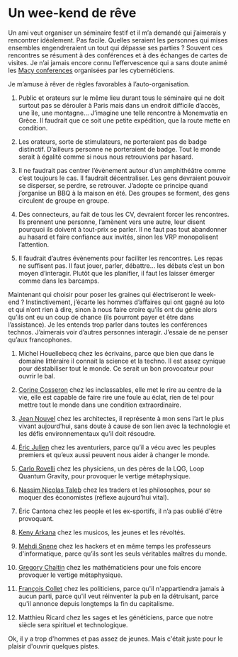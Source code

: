 # Un wee-kend de rêve

Un ami veut organiser un séminaire festif et il m’a demandé qui j’aimerais y rencontrer idéalement. Pas facile. Quelles seraient les personnes qui mises ensembles engendreraient un tout qui dépasse ses parties ? Souvent ces rencontres se résument à des conférences et à des échanges de cartes de visites. Je n’ai jamais encore connu l’effervescence qui a sans doute animé les [Macy conferences](http://fr.wikipedia.org/wiki/Conf%C3%A9rences_Macy) organisées par les cybernéticiens.

Je m’amuse à rêver de règles favorables à l’auto-organisation.

1. Public et orateurs sur le même lieu durant tous le séminaire qui ne doit surtout pas se dérouler à Paris mais dans un endroit difficile d’accès, une île, une montagne… J’imagine une telle rencontre à Monemvatia en Grèce. Il faudrait que ce soit une petite expédition, que la route mette en condition.

2. Les orateurs, sorte de stimulateurs, ne porteraient pas de badge distinctif. D’ailleurs personne ne porteraient de badge. Tout le monde serait à égalité comme si nous nous retrouvions par hasard.

3. Il ne faudrait pas centrer l’évènement autour d’un amphithéâtre comme c’est toujours le cas. Il faudrait décentraliser. Les gens devraient pouvoir se disperser, se perdre, se retrouver. J’adopte ce principe quand j’organise un BBQ à la maison en été. Des groupes se forment, des gens circulent de groupe en groupe.

4. Des connecteurs, au fait de tous les CV, devraient forcer les rencontres. Ils prennent une personne, l’amènent vers une autre, leur disent pourquoi ils doivent à tout-prix se parler. Il ne faut pas tout abandonner au hasard et faire confiance aux invités, sinon les VRP monopolisent l’attention.

5. Il faudrait d’autres évènements pour faciliter les rencontres. Les repas ne suffisent pas. Il faut jouer, parler, débattre… les débats c’est un bon moyen d’interagir. Plutôt que les planifier, il faut les laisser émerger comme dans les barcamps.

Maintenant qui choisir pour poser les graines qui électriseront le week-end ? Instinctivement, j’écarte les hommes d’affaires qui ont gagné au loto et qui n’ont rien à dire, sinon à nous faire croire qu’ils ont du génie alors qu’ils ont eu un coup de chance (ils pourront payer et être dans l’assistance). Je les entends trop parler dans toutes les conférences technos. J’aimerais voir d’autres personnes interagir. J’essaie de ne penser qu’aux francophones.

1. Michel Houellebecq chez les écrivains, parce que bien que dans le domaine littéraire il connait la science et la techno. Il est assez cynique pour déstabiliser tout le monde. Ce serait un bon provocateur pour ouvrir le bal.

2. [Corine Cosseron](http://www.ecolederire.com/) chez les inclassables, elle met le rire au centre de la vie, elle est capable de faire rire une foule au éclat, rien de tel pour mettre tout le monde dans une condition extraordinaire.

3. [Jean Nouvel](http://www.jeannouvel.fr) chez les architectes, il représente à mon sens l’art le plus vivant aujourd’hui, sans doute à cause de son lien avec la technologie et les défis environnementaux qu’il doit résoudre.

4. [Éric Julien](http://www.amazon.fr/chemin-9-mondes-Eric-Jullien/dp/2226128077) chez les aventuriers, parce qu’il a vécu avec les peuples premiers et qu’eux aussi peuvent nous aider à changer le monde.

5. [Carlo Rovelli](http://www.cpt.univ-mrs.fr/~rovelli/) chez les physiciens, un des pères de la LQG, Loop Quantum Gravity, pour provoquer le vertige métaphysique.

6. [Nassim Nicolas Taleb](http://www.fooledbyrandomness.com/) chez les traders et les philosophes, pour se moquer des économistes (réflexe aujourd’hui vital).

7. Éric Cantona chez les people et les ex-sportifs, il n’a pas oublié d'être provoquant.

8. [Keny Arkana](http://www.keny-arkana.com/) chez les musicos, les jeunes et les révoltés.

9. [Mehdi Snene](http://cui.unige.ch/~snene/index.html) chez les hackers et en même temps les professeurs d'informatique, parce qu’ils sont les seuls véritables maîtres du monde.

10. [Gregory Chaitin](http://blog.tcrouzet.com/2006/03/01/jupp-vs-chaitin/) chez les mathématiciens pour une fois encore provoquer le vertige métaphysique.

11. [François Collet](http://www.lafinducapitalisme.net/) chez les politiciens, parce qu'il n'appartiendra jamais à aucun parti, parce qu'il veut réinventer la pub en la détruisant, parce qu'il annonce depuis longtemps la fin du capitalisme.

12. Matthieu Ricard chez les sages et les généticiens, parce que notre siècle sera spirituel et technologique.

Ok, il y a trop d'hommes et pas assez de jeunes. Mais c'était juste pour le plaisir d'ouvrir quelques pistes.
